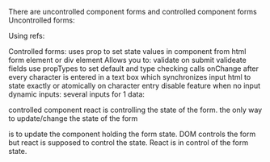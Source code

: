 
There are uncontrolled component forms and controlled component forms
Uncontrolled forms:

Using refs: 


Controlled forms:
uses prop to set state values in component from html form element or div element
Allows you to: 
  validate on submit
  valideate fields
  use propTypes to set default and type checking
  calls onChange after every character is entered in a text box which synchronizes input html to state exactly or atomically on character entry
  disable feature when no input
  dynamic inputs:
  several inputs for 1 data: 



controlled component react is controlling the state of the form. the only way to update/change the state of the form

is to update the component holding the form state. DOM controls the form but react is supposed to control
the state. React is in control of the form state. 


